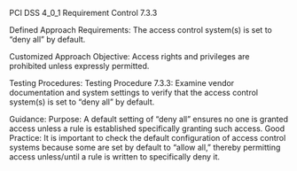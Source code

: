 PCI DSS 4_0_1 Requirement Control 7.3.3

Defined Approach Requirements:
The access control system(s) is set to “deny all” by default.

Customized Approach Objective:
Access rights and privileges are prohibited unless expressly permitted.

Testing Procedures:
Testing Procedure 7.3.3: Examine vendor documentation and system settings to verify that the access control system(s) is set to “deny all” by default.

Guidance:
Purpose: A default setting of “deny all” ensures no one is granted access unless a rule is established specifically granting such access. Good Practice: It is important to check the default configuration of access control systems because some are set by default to “allow all,” thereby permitting access unless/until a rule is written to specifically deny it.